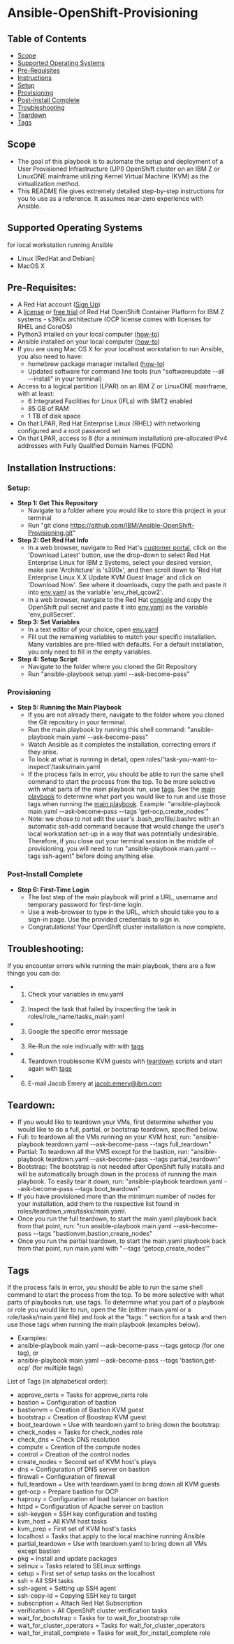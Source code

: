 # Ansible-OpenShift-Provisioning

## Table of Contents
* [Scope](#Scope)
* [Supported Operating Systems](#Supported-Operating-Systems)
* [Pre-Requisites](#Pre-Requisites)
* [Instructions](#Installation-Instructions)
* [Setup](#Setup)
* [Provisioning](#Provisioning)
* [Post-Install Complete](#Post-Install-Complete)
* [Troubleshooting](#Troubleshooting)
* [Teardown](#Teardown)
* [Tags](#Tags)

## Scope
* The goal of this playbook is to automate the setup and deployment of a User Provisioned Infrastructure (UPI) OpenShift cluster on an IBM Z or LinuxONE mainframe utilizing Kernel Virtual Machine (KVM) as the virtualization method.
* This README file gives extremely detailed step-by-step instructions for you to use as a reference. It assumes near-zero experience with Ansible.

## Supported Operating Systems 
for local workstation running Ansible
* Linux (RedHat and Debian)
* MacOS X

## Pre-Requisites:
* A Red Hat account ([Sign Up](https://www.redhat.com/wapps/ugc/register.html?_flowId=register-flow&_flowExecutionKey=e1s1))
* A [license](https://access.redhat.com/products/red-hat-openshift-container-platform/) or [free trial](https://www.redhat.com/en/technologies/cloud-computing/openshift/try-it) of Red Hat OpenShift Container Platform for IBM Z systems - s390x architecture (OCP license comes with licenses for RHEL and CoreOS)
* Python3 intalled on your local computer ([how-to](https://realpython.com/installing-python/))
* Ansible installed on your local computer ([how-to](https://docs.ansible.com/ansible/latest/installation_guide/intro_installation.html))
* If you are using Mac OS X for your localhost workstation to run Ansible, you also need to have: 
    * homebrew package manager installed ([how-to](https://brew.sh/))
    * Updated software for command line tools (run "softwareupdate --all --install" in your terminal)
* Access to a logical partition (LPAR) on an IBM Z or LinuxONE mainframe, with at least:
    * 6 Integrated Facilities for Linux (IFLs) with SMT2 enabled
    * 85 GB of RAM
    * 1 TB of disk space
* On that LPAR, Red Hat Enterprise Linux (RHEL) with networking configured and a root password set
* On that LPAR, access to 8 (for a minimum installation) pre-allocated IPv4 addresses with Fully Qualified Domain Names (FQDN)

## Installation Instructions:

### Setup:
* **Step 1: Get This Repository**
    * Navigate to a folder where you would like to store this project in your terminal
    * Run "git clone https://github.com/IBM/Ansible-OpenShift-Provisioning.git"
* **Step 2: Get Red Hat Info**
    * In a web browser, navigate to Red Hat's [customer portal](https://access.redhat.com/products/red-hat-enterprise-linux/), click on the 'Download Latest' button, use the drop-down to select Red Hat Enterprise Linux for IBM z Systems, select your desired version, make sure 'Architcture' is 's390x', and then scroll down to 'Red Hat Enterprise Linux X.X Update KVM Guest Image' and click on 'Download Now'. See where it downloads, copy the path and paste it into [env.yaml](env.yaml) as the variable 'env_rhel_qcow2'.
    * In a web browser, navigate to the Red Hat [console](https://console.redhat.com/openshift/install/ibmz/user-provisioned) and copy the OpenShift pull secret and paste it into [env.yaml](env.yaml) as the variable 'env_pullSecret'.
* **Step 3: Set Variables**
    * In a text editor of your choice, open [env.yaml](env.yaml)
    * Fill out the remaining variables to match your specific installation. Many variables are pre-filled with defaults. For a default installation, you only need to fill in the empty variables.
* **Step 4: Setup Script** 
    * Navigate to the folder where you cloned the Git Repository
    * Run "ansible-playbook setup.yaml --ask-become-pass"

### Provisioning
* **Step 5: Running the Main Playbook** 
    * If you are not already there, navigate to the folder where you cloned the Git repository in your terminal.
    * Run the main playbook by running this shell command: "ansible-playbook main.yaml --ask-become-pass"
    * Watch Ansible as it completes the installation, correcting errors if they arise. 
    * To look at what is running in detail, open roles/'task-you-want-to-inspect'/tasks/main.yaml
    * If the process fails in error, you should be able to run the same shell command to start the process from the top. To be more selective with what parts of the main playbook run, use [tags](#Tags). See the [main playbook](main.yaml) to determine what part you would like to run and use those tags when running the [main playbook](main.yaml). Example: "ansible-playbook main.yaml --ask-become-pass --tags 'get-ocp,create_nodes'"
    * Note: we chose to not edit the user's .bash_profile/.bashrc with an automatic ssh-add command because that would change the user's local workstation set-up in a way that was potentially undesirable. Therefore, if you close out your terminal session in the middle of provisioning, you will need to run "ansible-playbook main.yaml --tags ssh-agent" before doing anything else.

### Post-Install Complete 
* **Step 6: First-Time Login**
    * The last step of the main playbook will print a URL, username and temporary password for first-time login.
    * Use a web-browser to type in the URL, which should take you to a sign-in page. Use the provided credentials to sign in.
    * Congratulations! Your OpenShift cluster installation is now complete.  

## Troubleshooting:
If you encounter errors while running the main playbook, there are a few things you can do:
* 1) Check your variables in env.yaml
* 2) Inspect the task that failed by inspecting the task in roles/role_name/tasks_main.yaml
* 3) Google the specific error message
* 3) Re-Run the role indivually with with [tags](#Tags)
* 4) Teardown troublesome KVM guests with [teardown](#Teardown) scripts and start again with [tags](#Tags)
* 6) E-mail Jacob Emery at jacob.emery@ibm.com

## Teardown: 
* If you would like to teardown your VMs, first determine whether you would like to do a full, partial, or bootstrap teardown, specified below.
* Full: to teardown all the VMs running on your KVM host, run: "ansible-playbook teardown.yaml --ask-become-pass --tags full_teardown"
* Partial: To teardown all the VMS except for the bastion, run: "ansible-playbook teardown.yaml --ask-become-pass --tags partial_teardown"
* Bootstrap: The bootstrap is not needed after OpenShift fully installs and will be automatically brough down in the process of running the main playbook. To easily tear it down, run: "ansible-playbook teardown.yaml --ask-become-pass --tags boot_teardown"
* If you have provisioned more than the minimum number of nodes for your installation, add them to the
  respective list found in roles/teardown_vms/tasks/main.yaml.
* Once you run the full teardown, to start the main.yaml playbook back from that point, run:
  "run ansible-playbook main.yaml --ask-become-pass --tags "bastionvm,bastion,create_nodes"
* Once you run the partial teardown, to start the main.yaml playbook back from that point, run main.yaml with "--tags 'getocp,create_nodes'"

## Tags
If the process fails in error, you should be able to run the same shell command to start the process from the top. To be more selective with what parts of playbooks run, use tags. To determine what you part of a playbook or role you would like to run, open the file (either main.yaml or a role/tasks/main.yaml file) and look at the "tags: " section for a task and then use those tags when running the main playbook (examples below). 
* Examples: 
* ansible-playbook main.yaml --ask-become-pass --tags getocp (for one tag), or
* ansible-playbook main.yaml --ask-become-pass --tags 'bastion,get-ocp' (for multiple tags)

List of Tags (in alphabetical order):
* approve_certs = Tasks for approve_certs role
* bastion = Configuration of bastion
* bastionvm = Creation of Bastion KVM guest
* bootstrap = Creation of Boostrap KVM guest
* boot_teardown = Use with teardown.yaml to bring down the bootstrap
* check_nodes = Tasks for check_nodes role
* check_dns = Check DNS resolution
* compute = Creation of the compute nodes
* control = Creation of the control nodes
* create_nodes = Second set of KVM host's plays
* dns = Configuration of DNS server on bastion
* firewall = Configuration of firewall
* full_teardown = Use with teardown.yaml to bring down all KVM guests
* get-ocp = Prepare bastion for OCP
* haproxy = Configuration of load balancer on bastion
* httpd = Configuration of Apache server on bastion
* ssh-keygen = SSH key configuration and testing
* kvm_host = All KVM host tasks
* kvm_prep = First set of KVM host's tasks
* localhost = Tasks that apply to the local machine running Ansible
* partial_teardown = Use with teardown.yaml to bring down all VMs except bastion
* pkg = Install and update packages
* selinux = Tasks related to SELinux settings
* setup = First set of setup tasks on the localhost
* ssh = All SSH tasks
* ssh-agent = Setting up SSH agent
* ssh-copy-id = Copying SSH key to target
* subscription = Attach Red Hat Subscription
* verification = All OpenShift cluster verification tasks
* wait_for_bootstrap = Tasks for to wait_for_bootstrap role
* wait_for_cluster_operators = Tasks for wait_for_cluster_operators
* wait_for_install_complete = Tasks for wait_for_install_complete role